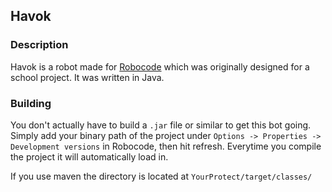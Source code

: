 ## Havok

### Description
Havok is a robot made for [Robocode](http://robocode.sourceforge.net/) which was originally designed for a school project. It was written in Java.

### Building
You don't actually have to build a `.jar` file or similar to get this bot going. Simply add your binary path of the project under `Options -> Properties -> Development versions` in Robocode, then hit refresh. Everytime you compile the project it will automatically load in.

If you use maven the directory is located at `YourProtect/target/classes/`
